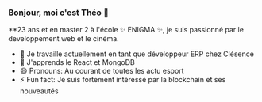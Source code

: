 ### Bonjour, moi c'est Théo 👋


**23 ans et en master 2 à l'école ✨ ENIGMA ✨, je suis passionné par le developpement web et le cinéma.

- 🔭 Je travaille actuellement en tant que développeur ERP chez Clésence
- 🌱 J'apprends le React et MongoDB
- 😄 Pronouns: Au courant de toutes les actu esport
- ⚡ Fun fact: Je suis fortement intéressé par la blockchain et ses nouveautés

